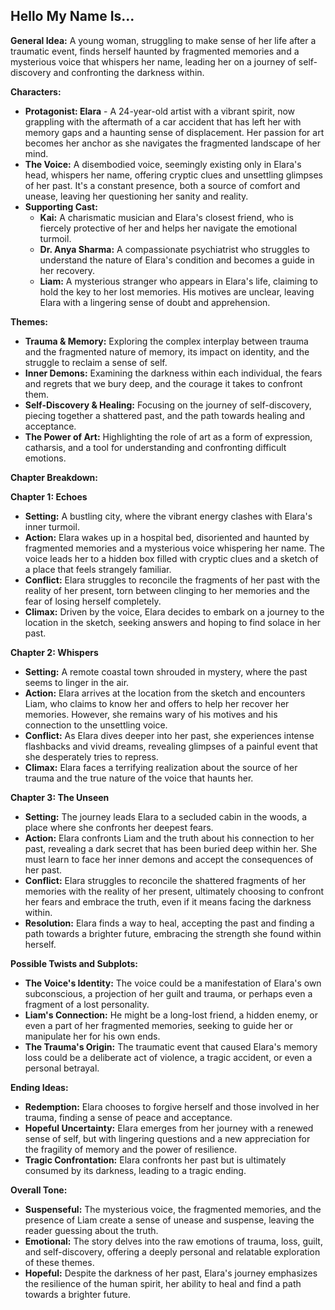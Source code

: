 ## Hello My Name Is...

**General Idea:** A young woman, struggling to make sense of her life after a traumatic event, finds herself haunted by fragmented memories and a mysterious voice that whispers her name, leading her on a journey of self-discovery and confronting the darkness within. 

**Characters:**

* **Protagonist: Elara** - A 24-year-old artist with a vibrant spirit, now grappling with the aftermath of a car accident that has left her with memory gaps and a haunting sense of displacement. Her passion for art becomes her anchor as she navigates the fragmented landscape of her mind. 
* **The Voice:** A disembodied voice, seemingly existing only in Elara's head, whispers her name, offering cryptic clues and unsettling glimpses of her past. It's a constant presence, both a source of comfort and unease, leaving her questioning her sanity and reality. 
* **Supporting Cast:**
    * **Kai:** A charismatic musician and Elara's closest friend, who is fiercely protective of her and helps her navigate the emotional turmoil. 
    * **Dr. Anya Sharma:** A compassionate psychiatrist who struggles to understand the nature of Elara's condition and becomes a guide in her recovery. 
    * **Liam:** A mysterious stranger who appears in Elara's life, claiming to hold the key to her lost memories. His motives are unclear, leaving Elara with a lingering sense of doubt and apprehension.

**Themes:**

* **Trauma & Memory:** Exploring the complex interplay between trauma and the fragmented nature of memory, its impact on identity, and the struggle to reclaim a sense of self.
* **Inner Demons:**  Examining the darkness within each individual, the fears and regrets that we bury deep, and the courage it takes to confront them.
* **Self-Discovery & Healing:**  Focusing on the journey of self-discovery, piecing together a shattered past, and the path towards healing and acceptance.
* **The Power of Art:**  Highlighting the role of art as a form of expression, catharsis, and a tool for understanding and confronting difficult emotions.

**Chapter Breakdown:**

**Chapter 1: Echoes**

* **Setting:**  A bustling city, where the vibrant energy clashes with Elara's inner turmoil.
* **Action:** Elara wakes up in a hospital bed, disoriented and haunted by fragmented memories and a mysterious voice whispering her name. The voice leads her to a hidden box filled with cryptic clues and a sketch of a place that feels strangely familiar. 
* **Conflict:** Elara struggles to reconcile the fragments of her past with the reality of her present, torn between clinging to her memories and the fear of losing herself completely. 
* **Climax:**  Driven by the voice, Elara decides to embark on a journey to the location in the sketch, seeking answers and hoping to find solace in her past. 

**Chapter 2: Whispers**

* **Setting:** A remote coastal town shrouded in mystery, where the past seems to linger in the air. 
* **Action:** Elara arrives at the location from the sketch and encounters Liam, who claims to know her and offers to help her recover her memories. However, she remains wary of his motives and his connection to the unsettling voice.
* **Conflict:** As Elara dives deeper into her past, she experiences intense flashbacks and vivid dreams, revealing glimpses of a painful event that she desperately tries to repress.
* **Climax:**  Elara faces a terrifying realization about the source of her trauma and the true nature of the voice that haunts her.

**Chapter 3: The Unseen**

* **Setting:** The journey leads Elara to a secluded cabin in the woods, a place where she confronts her deepest fears.
* **Action:** Elara confronts Liam and the truth about his connection to her past, revealing a dark secret that has been buried deep within her. She must learn to face her inner demons and accept the consequences of her past. 
* **Conflict:**  Elara struggles to reconcile the shattered fragments of her memories with the reality of her present, ultimately choosing to confront her fears and embrace the truth, even if it means facing the darkness within. 
* **Resolution:** Elara finds a way to heal, accepting the past and finding a path towards a brighter future, embracing the strength she found within herself. 

**Possible Twists and Subplots:**

* **The Voice's Identity:**  The voice could be a manifestation of Elara's own subconscious, a projection of her guilt and trauma, or perhaps even a fragment of a lost personality.
* **Liam's Connection:** He might be a long-lost friend, a hidden enemy, or even a part of her fragmented memories, seeking to guide her or manipulate her for his own ends.
* **The Trauma's Origin:** The traumatic event that caused Elara's memory loss could be a deliberate act of violence, a tragic accident, or even a personal betrayal.

**Ending Ideas:**

* **Redemption:**  Elara chooses to forgive herself and those involved in her trauma, finding a sense of peace and acceptance.
* **Hopeful Uncertainty:** Elara emerges from her journey with a renewed sense of self, but with lingering questions and a new appreciation for the fragility of memory and the power of resilience.
* **Tragic Confrontation:**  Elara confronts her past but is ultimately consumed by its darkness, leading to a tragic ending.

**Overall Tone:**

* **Suspenseful:** The mysterious voice, the fragmented memories, and the presence of Liam create a sense of unease and suspense, leaving the reader guessing about the truth.
* **Emotional:**  The story delves into the raw emotions of trauma, loss, guilt, and self-discovery, offering a deeply personal and relatable exploration of these themes.
* **Hopeful:** Despite the darkness of her past, Elara's journey emphasizes the resilience of the human spirit, her ability to heal and find a path towards a brighter future. 
